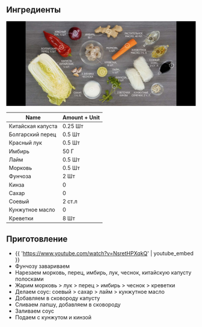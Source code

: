 ## Ингредиенты

![](/static/images/recipes/glass-wok-shrimps.jpg)

| Name              | Amount + Unit |
|-------------------|---------------|
| Китайская капуста | 0.25 Шт       |
| Болгарский перец  | 0.5 Шт        |
| Красный лук       | 0.5 Шт        |
| Имбирь            | 50 Г          |
| Лайм              | 0.5 Шт        |
| Морковь           | 0.5 Шт        |
| Фунчоза           | 2 Шт          |
| Кинза             | 0             |
| Сахар             | 0             |
| Соевый            | 2 ст.л        |
| Кунжутное масло   | 0             |
| Креветки          | 8 Шт          |

## Приготовление

- {{ 'https://www.youtube.com/watch?v=NsretHPXqkQ' | youtube_embed }}
- Фунчозу завариваем
- Нарезаем морковь, перец, имбирь, лук, чеснок, китайскую капусту полосками
- Жарим морковь > лук > перец > имбирь > чеснок > креветки
- Делаем соус: соевый > сахар > лайм > кунжутное масло
- Добавляем в сковороду капусту
- Сливаем лапшу, добавляем в сковороду
- Заливаем соус
- Подаем с кунжутом и кинзой